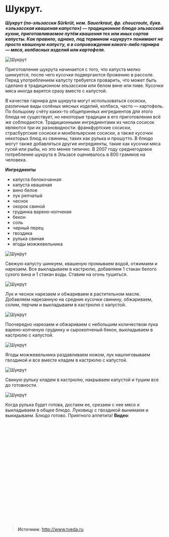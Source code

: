 # Шукрут.

_**Шукрут (по-эльзасски Sürkrüt, нем. Sauerkraut, фр. choucroute, букв. «эльзасская квашеная капуста») — традиционное блюдо эльзасской кухни, приготавливаемое путём квашения тех или иных сортов капусты. Как правило, однако, под термином «шукрут» понимают не просто квашеную капусту, а в сопровождении какого-либо гарнира — мяса, колбасных изделий или картофеля.**_

![Шукрут](/images/Kulinar/Myaso/chukrute_01.jpg 'Шукрут')

Приготовление шукрута начинается с того, что капуста мелко шинкуется, после чего кусочки подвергаются брожению в рассоле. Перед употреблением капусту требуется проварить, что может быть сделано в традиционном эльзасском или белом вине или пиве. Кусочки мяса иногда варятся сразу вместе с капустой.

В качестве гарнира для шукрута могут использоваться сосиски, различные виды солёных мясных изделий, колбаса, часто — картофель. По большому счёту каких-то общеприняых ингредиентов для этого блюда не существует, но некоторые традиции в его приготовлении всё же соблюдаются. Традиционными ингредиентами из числа сосисок являются три их разновидности: франкфуртские сосиски, страсбургские сосиски и монбельярские сосиски, а также кусочки некоторых блюд из свинины, таких как рулька и прошутто. В блюдо могут также добавляться другие ингредиенты, такие как кусочки мяса гусей или рыбы, но это менее типично. В 2007 году среднегодовое потребление шукрута в Эльзасе оценивалось в 800 граммов на человека.

**Ингредиенты**

- капуста белокочанная
- капуста квашеная
- вино белое
- лук репчатый
- чеснок
- окорок свиной
- грудинка варено-копченая
- бекон
- соль
- черный перец
- гвоздика
- рулька свиная
- ягоды можжевельника

![Шукрут](/images/Kulinar/Myaso/chukrute_02.jpg 'Шукрут')

Свежую капусту шинкуем, квашеную промываем водой, отжимаем и нарезаем. Все выкладываем в кастрюлю, добавляем 1 стакан белого сухого вина и 1 стакан воды. Ставим на огонь тушиться.

![Шукрут](/images/Kulinar/Myaso/chukrute_03.jpg 'Шукрут')

Лук и чеснок нарезаем и обжариваем в растительном масле. Добавляем нарезанную на средние кусочки свинину, обжариваем, солим, перчим и выкладываем в кастрюлю с капустой.

![Шукрут](/images/Kulinar/Myaso/chukrute_04.jpg 'Шукрут')

Поочередно нарезаем и обжариваем с небольшим количеством лука варено-копченую грудинку и сырокопченый бекон, выкладываем в кастрюлю с капустой.

![Шукрут](/images/Kulinar/Myaso/chukrute_05.jpg 'Шукрут')

Ягоды можжевельника раздавливаем ножом, лук нашпиговываем гвоздикой и все вместе кладем в кастрюлю с капустой.

![Шукрут](/images/Kulinar/Myaso/chukrute_06.jpg 'Шукрут')

Свиную рульку кладем в кастрюлю, накрываем капустой и тушим все до готовности.

![Шукрут](/images/Kulinar/Myaso/chukrute_07.jpg 'Шукрут')

Когда рулька будет готова, достаем ее, срезаем с нее мясо и выкладываем в общее блюдо. Луковицу с гвоздикой вынимаем и выкидываем. Блюдо готово. Приятного аппетита!
**Видео**:

<div class="youtube" id="2aqBI7aFlK8" style="width: 560px; height: 315px;"></div>

> **Источник**: http://www.tveda.ru
